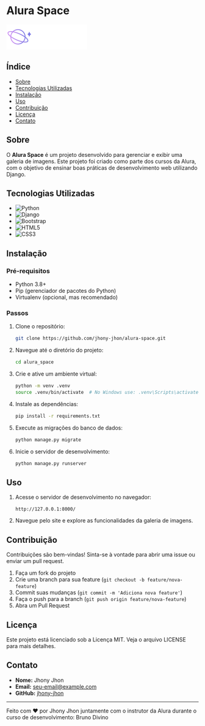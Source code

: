 # Alura Space

![Alura Space Logo](static/assets/logo/Logo(2).png)

## Índice

- [Sobre](#sobre)
- [Tecnologias Utilizadas](#tecnologias-utilizadas)
- [Instalação](#instalação)
- [Uso](#uso)
- [Contribuição](#contribuição)
- [Licença](#licença)
- [Contato](#contato)

## Sobre

O **Alura Space** é um projeto desenvolvido para gerenciar e exibir uma galeria de imagens. Este projeto foi criado como parte dos cursos da Alura, com o objetivo de ensinar boas práticas de desenvolvimento web utilizando Django.

## Tecnologias Utilizadas

- ![Python](https://img.shields.io/badge/Python-3776AB?style=for-the-badge&logo=python&logoColor=white)
- ![Django](https://img.shields.io/badge/Django-092E20?style=for-the-badge&logo=django&logoColor=white)
- ![Bootstrap](https://img.shields.io/badge/Bootstrap-563D7C?style=for-the-badge&logo=bootstrap&logoColor=white)
- ![HTML5](https://img.shields.io/badge/HTML5-E34F26?style=for-the-badge&logo=html5&logoColor=white)
- ![CSS3](https://img.shields.io/badge/CSS3-1572B6?style=for-the-badge&logo=css3&logoColor=white)

## Instalação

### Pré-requisitos

- Python 3.8+
- Pip (gerenciador de pacotes do Python)
- Virtualenv (opcional, mas recomendado)

### Passos

1. Clone o repositório:

    ```sh
    git clone https://github.com/jhony-jhon/alura-space.git
    ```

2. Navegue até o diretório do projeto:

    ```sh
    cd alura_space
    ```

3. Crie e ative um ambiente virtual:

    ```sh
    python -m venv .venv
    source .venv/bin/activate  # No Windows use: .venv\Scripts\activate
    ```

4. Instale as dependências:

    ```sh
    pip install -r requirements.txt
    ```

5. Execute as migrações do banco de dados:

    ```sh
    python manage.py migrate
    ```

6. Inicie o servidor de desenvolvimento:

    ```sh
    python manage.py runserver
    ```

## Uso

1. Acesse o servidor de desenvolvimento no navegador:

    ```
    http://127.0.0.1:8000/
    ```

2. Navegue pelo site e explore as funcionalidades da galeria de imagens.

## Contribuição

Contribuições são bem-vindas! Sinta-se à vontade para abrir uma issue ou enviar um pull request.

1. Faça um fork do projeto
2. Crie uma branch para sua feature (`git checkout -b feature/nova-feature`)
3. Commit suas mudanças (`git commit -m 'Adiciona nova feature'`)
4. Faça o push para a branch (`git push origin feature/nova-feature`)
5. Abra um Pull Request

## Licença

Este projeto está licenciado sob a Licença MIT. Veja o arquivo LICENSE para mais detalhes.

## Contato

- **Nome:** Jhony Jhon
- **Email:** [seu-email@example.com](mailto:joaobatistaok@hotmail.com)
- **GitHub:** [jhony-jhon](https://github.com/jhony-jhon)

---

Feito com ❤️ por Jhony Jhon juntamente com o instrutor da Alura durante o curso de desenvolvimento: Bruno Divino

